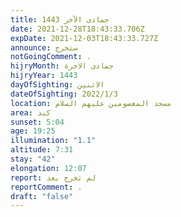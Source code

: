 ```yaml
---
title: جمادى الآخر 1443
date: 2021-12-28T18:43:33.706Z
expDate: 2021-12-03T18:43:33.727Z
announce: ستخرج
notGoingComment: .
hijryMonth: جمادى الاخرة
hijryYear: 1443
dayOfSighting: الاثنين
dateOfSighting: 2022/1/3
location: مسجد المعصومين عليهم السلام
area: كبد
sunset: 5:04
age: 19:25
illumination: "1.1"
altitude: 7:31
stay: "42"
elongation: 12:07
report: لم تخرج بعد
reportComment: .
draft: "false"
---
```

